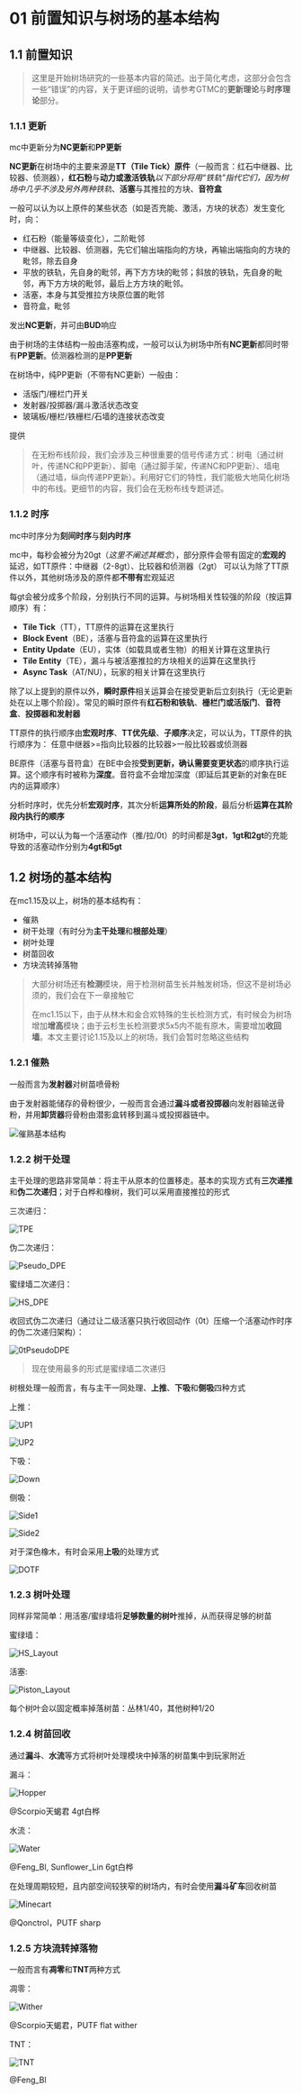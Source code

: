 # 01 前置知识与树场的基本结构

## 1.1 前置知识

>这里是开始树场研究的一些基本内容的简述。出于简化考虑，这部分会包含一些“错误”的内容，关于更详细的说明，请参考GTMC的**更新理论**与**时序理论**部分。

### 1.1.1 更新

mc中更新分为**NC更新**和**PP更新**

**NC更新**在树场中的主要来源是**TT（Tile Tick）原件**（一般而言：红石中继器、比较器、侦测器），**红石粉**与**动力或激活铁轨***以下部分将用“铁轨”指代它们，因为树场中几乎不涉及另外两种铁轨*、**活塞**与其推拉的方块、**音符盒**

一般可以认为以上原件的某些状态（如是否充能、激活，方块的状态）发生变化时，向：

- 红石粉（能量等级变化），二阶毗邻
- 中继器、比较器、侦测器，先它们输出端指向的方块，再输出端指向的方块的毗邻，除去自身
- 平放的铁轨，先自身的毗邻，再下方方块的毗邻；斜放的铁轨，先自身的毗邻，再下方方块的毗邻，最后上方方块的毗邻。
- 活塞，本身与其受推拉方块原位置的毗邻
- 音符盒，毗邻

发出**NC更新**，并可由**BUD**响应

由于树场的主体结构一般由活塞构成，一般可以认为树场中所有**NC更新**都同时带有**PP更新**。侦测器检测的是**PP更新**

在树场中，纯PP更新（不带有NC更新）一般由：

- 活版门/栅栏门开关
- 发射器/投掷器/漏斗激活状态改变
- 玻璃板/栅栏/铁栅栏/石墙的连接状态改变

提供

>在无粉布线阶段，我们会涉及三种很重要的信号传递方式：树电（通过树叶，传递NC和PP更新）、脚电（通过脚手架，传递NC和PP更新）、墙电（通过墙，纵向传递PP更新）。利用好它们的特性，我们能极大地简化树场中的布线。更细节的内容，我们会在无粉布线专题讲述。

### 1.1.2 时序

mc中时序分为**刻间时序**与**刻内时序**

mc中，每秒会被分为20gt（*这里不阐述其概念*），部分原件会带有固定的**宏观的**延迟，如TT原件：中继器（2-8gt）、比较器和侦测器（2gt）
可以认为除了TT原件以外，其他树场涉及的原件都**不带有**宏观延迟

每gt会被分成多个阶段，分别执行不同的运算。与树场相关性较强的阶段（按运算顺序）有：

- **Tile Tick**（TT），TT原件的运算在这里执行
- **Block Event**（BE），活塞与音符盒的运算在这里执行
- **Entity Update**（EU），实体（如载具或者生物）的相关计算在这里执行
- **Tile Entity**（TE），漏斗与被活塞推拉的方块相关的运算在这里执行
- **Async Task**（AT/NU），玩家的相关计算在这里执行

除了以上提到的原件以外，**瞬时原件**相关运算会在接受更新后立刻执行（无论更新处在以上哪个阶段）。常见的瞬时原件有**红石粉和铁轨**、**栅栏门或活版门**、**音符盒**、**投掷器和发射器**

TT原件的执行顺序由**宏观时序**、**TT优先级**、**子顺序**决定，可以认为，TT原件的执行顺序为：
任意中继器>=指向比较器的比较器>一般比较器或侦测器

BE原件（活塞与音符盒）在BE中会按**受到更新，确认需要变更状态**的顺序执行运算。这个顺序有时被称为**深度**。音符盒不会增加深度（即延后其更新的对象在BE内的运算顺序）

分析时序时，优先分析**宏观时序**，其次分析**运算所处的阶段**，最后分析**运算在其阶段内执行的顺序**

树场中，可以认为每一个活塞动作（推/拉/0t）的时间都是**3gt**，**1gt和2gt**的充能导致的活塞动作分别为**4gt和5gt**

## 1.2 树场的基本结构

<!-- >这部分记得加图 -->

在mc1.15及以上，树场的基本结构有：

- 催熟
- 树干处理（有时分为**主干处理**和**根部处理**）
- 树叶处理
- 树苗回收
- 方块流转掉落物

>大部分树场还有**检测**模块，用于检测树苗生长并触发树场，但这不是树场必须的，我们会在下一章接触它
>
>在mc1.15以下，由于从林木和金合欢特殊的生长检测方式，有时候会为树场增加**增高**模块；由于云杉生长检测要求5x5内不能有原木，需要增加**收回墙**。本文主要讨论1.15及以上的树场，我们会暂时忽略这些结构

### 1.2.1 催熟

一般而言为**发射器**对树苗喷骨粉

由于发射器能储存的骨粉很少，一般而言会通过**漏斗或者投掷器**向发射器输送骨粉，并用**卸货器**将骨粉由潜影盒转移到漏斗或投掷器链中。

![催熟基本结构](./img/TreeFarm_Bonemeal.png)

### 1.2.2 树干处理

主干处理的思路非常简单：将主干从原本的位置移走。基本的实现方式有**三次递推**和**伪二次递归**；对于白桦和橡树，我们可以采用直接推拉的形式

三次递归：

![TPE](./img/TPE.png)

伪二次递归：

![Pseudo_DPE](./img/Pseudo_DPE.png)

蜜绿墙二次递归：

![HS_DPE](./img/HS_DPE.png)

收回式伪二次递归（通过让二级活塞只执行收回动作（0t）压缩一个活塞动作时序的伪二次递归架构）：

![0tPseudoDPE](./img/0tick_pseudo_DPE.png)

>现在使用最多的形式是蜜绿墙二次递归

树根处理一般而言，有与主干一同处理、**上推**、**下吸**和**侧吸**四种方式

上推：

![UP1](./img/RTlayout_up1.png)

![UP2](./img/RTLayout_up2.png)

下吸：

![Down](./img/RTLayout_down.png)

侧吸：

![Side1](./img/RTLayout_side1.png)

![Side2](./img/RTLayout_side2.png)

对于深色橡木，有时会采用**上吸**的处理方式

![DOTF](./img/RTLayout_DOTF.png)

### 1.2.3 树叶处理

同样非常简单：用活塞/蜜绿墙将**足够数量的树叶**推掉，从而获得足够的树苗

蜜绿墙：

![HS_Layout](./img/Leaves_Layout1.png)

活塞:

![Piston_Layout](./img/Leaves_Layout2.png)

每个树叶会以固定概率掉落树苗：丛林1/40，其他树种1/20

### 1.2.4 树苗回收

通过**漏斗**、**水流**等方式将树叶处理模块中掉落的树苗集中到玩家附近

漏斗：

![Hopper](./img/Hopper_Recycle.png)

@Scorpio天蝎君 4gt白桦

水流：

![Water](./img/Water_Recycle.png)

@Feng_Bl, Sunflower_Lin 6gt白桦

在处理周期较短，且内部空间较狭窄的树场内，有时会使用**漏斗矿车**回收树苗

![Minecart](./img/Minecart_recycle.png)

@Qonctrol，PUTF sharp

### 1.2.5 方块流转掉落物

一般而言有**凋零**和**TNT**两种方式

凋零：

![Wither](./img/Wither_Chamber.png)

@Scorpio天蝎君，PUTF flat wither

TNT：

![TNT](./img/TNT_Chamber.png)

@Feng_Bl
